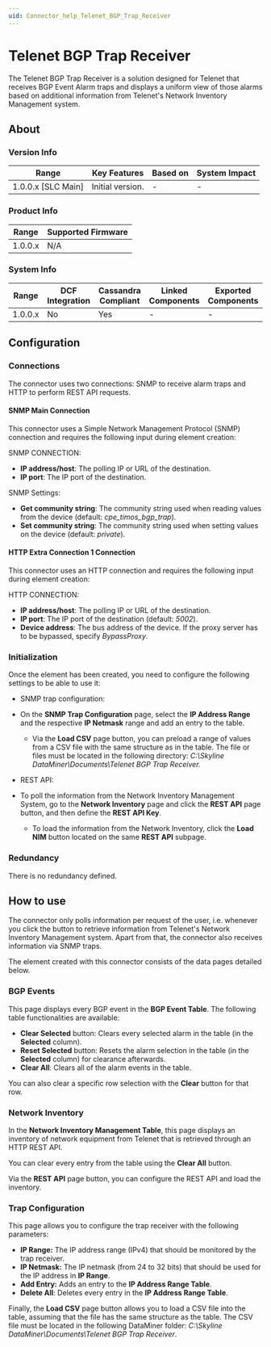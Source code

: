 ```yaml
---
uid: Connector_help_Telenet_BGP_Trap_Receiver
---
```


# Telenet BGP Trap Receiver

The Telenet BGP Trap Receiver is a solution designed for Telenet that receives BGP Event Alarm traps and displays a uniform view of those alarms based on additional information from Telenet's Network Inventory Management system.

## About

### Version Info

| **Range**            | **Key Features** | **Based on** | **System Impact** |
|----------------------|------------------|--------------|-------------------|
| 1.0.0.x \[SLC Main\] | Initial version. | \-           | \-                |

### Product Info

| **Range** | **Supported Firmware** |
|-----------|------------------------|
| 1.0.0.x   | N/A                    |

### System Info

| **Range** | **DCF Integration** | **Cassandra Compliant** | **Linked Components** | **Exported Components** |
|-----------|---------------------|-------------------------|-----------------------|-------------------------|
| 1.0.0.x   | No                  | Yes                     | \-                    | \-                      |

## Configuration

### Connections

The connector uses two connections: SNMP to receive alarm traps and HTTP to perform REST API requests.

#### SNMP Main Connection

This connector uses a Simple Network Management Protocol (SNMP) connection and requires the following input during element creation:

SNMP CONNECTION:

- **IP address/host**: The polling IP or URL of the destination.
- **IP port**: The IP port of the destination.

SNMP Settings:

- **Get community string**: The community string used when reading values from the device (default: *cpe_timos_bgp_trap*).
- **Set community string**: The community string used when setting values on the device (default: *private*).

#### HTTP Extra Connection 1 Connection

This connector uses an HTTP connection and requires the following input during element creation:

HTTP CONNECTION:

- **IP address/host**: The polling IP or URL of the destination.
- **IP port**: The IP port of the destination (default: *5002*).
- **Device address**: The bus address of the device. If the proxy server has to be bypassed, specify *BypassProxy*.

### Initialization

Once the element has been created, you need to configure the following settings to be able to use it:

- SNMP trap configuration:

- On the **SNMP Trap Configuration** page, select the **IP Address Range** and the respective **IP Netmask** range and add an entry to the table.
  - Via the **Load CSV** page button, you can preload a range of values from a CSV file with the same structure as in the table. The file or files must be located in the following directory: *C:\Skyline DataMiner\Documents\Telenet BGP Trap Receiver.*

- REST API:

- To poll the information from the Network Inventory Management System, go to the **Network Inventory** page and click the **REST API** page button, and then define the **REST API Key**.
  - To load the information from the Network Inventory, click the **Load NIM** button located on the same **REST API** subpage.

### Redundancy

There is no redundancy defined.

## How to use

The connector only polls information per request of the user, i.e. whenever you click the button to retrieve information from Telenet's Network Inventory Management system. Apart from that, the connector also receives information via SNMP traps.

The element created with this connector consists of the data pages detailed below.

### BGP Events

This page displays every BGP event in the **BGP Event Table**. The following table functionalities are available:

- **Clear Selected** button: Clears every selected alarm in the table (in the **Selected** column).
- **Reset Selected** button: Resets the alarm selection in the table (in the **Selected** column) for clearance afterwards.
- **Clear All**: Clears all of the alarm events in the table.

You can also clear a specific row selection with the **Clear** button for that row.

### Network Inventory

In the **Network Inventory Management Table**, this page displays an inventory of network equipment from Telenet that is retrieved through an HTTP REST API.

You can clear every entry from the table using the **Clear All** button.

Via the **REST API** page button, you can configure the REST API and load the inventory.

### Trap Configuration

This page allows you to configure the trap receiver with the following parameters:

- **IP Range:** The IP address range (IPv4) that should be monitored by the trap receiver.
- **IP Netmask:** The IP netmask (from 24 to 32 bits) that should be used for the IP address in **IP Range**.
- **Add Entry:** Adds an entry to the **IP Address Range Table**.
- **Delete All**: Deletes every entry in the **IP Address Range Table**.

Finally, the **Load CSV** page button allows you to load a CSV file into the table, assuming that the file has the same structure as the table. The CSV file must be located in the following DataMiner folder: *C:\Skyline DataMiner\Documents\Telenet BGP Trap Receiver*.
